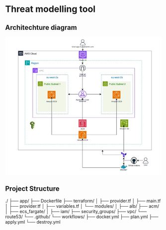 # Threat modelling tool

##  Architechture diagram

<p align="center">
  <img src="threatapp1.jpg" alt="architechtural diagram" style="width:600px"/>
</p>

## Project Structure

./
├── app/
├── Dockerfile
├── terraform/
│  ├── provider.tf
│  ├── main.tf
│  ├── provider.tf
│  ├── variables.tf
│  └── modules/
│      ├── alb/
       ├── acm/
│      ├── ecs_fargate/
│      ├── iam/
       ├── security_groups/
       ├── vpc/
       └── route53/
└── .github/
   └── workflows/
       ├── docker.yml
       ├── plan.yml
       ├── apply.yml
       └── destroy.yml